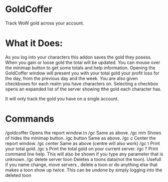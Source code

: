 # GoldCoffer
Track WoW gold across your account.

# What it Does:
As you log into your characters this addon saves the gold they posess. When you gain or loose gold the total will be updated. You can mouse over the minimap button to get some totals and help information. Opening the GoldCoffer window will present you with your total gold your profit loss for the day, from the previous day and the week. You are also given checkboxes for each realm you have characters on. Selecting a checkbox opens an expanded list of the server showing tthe gold each character has.

It will only track the gold you have on a single account.

# Commands
/goldcoffer   Opens the report window.\n
/gc           Same as above.
/gc mm        Shows of hides the minimap button.
/gc button    Same as above.
/gc c         Center the report window.
/gc center    Same as above (centre will also work)
/gc t         Print your total gold.
/gc s         Print the total gold on your current server.
/gc ?         Print command line help. This will also be shown if you type any parameter that is unknown.
/gc delete server toon 
              Deletes a toons data(not the toon). Usefull if you name change, move servers , delete a toon or do anything else that makes a toon show up twice. This can be undone by simply logging into the deleted toon


